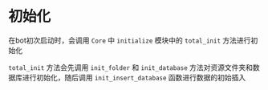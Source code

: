 # 初始化

在bot初次启动时，会调用 `Core` 中 `initialize` 模块中的 `total_init` 方法进行初始化

`total_init` 方法会先调用 `init_folder` 和 `init_database` 方法对资源文件夹和数据库进行初始化，随后调用 `init_insert_database` 函数进行数据的初始插入